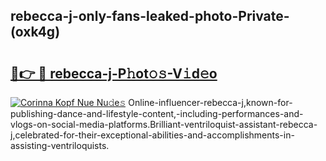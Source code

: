 ## rebecca-j-only-fans​-leaked-photo​-Private-(oxk4g)


# <h2><a href="https://mediaupload.pro?title=rebecca-j&ref=git">🔗👉 🔴 rebecca-j-P𝚑ot𝚘𝚜-V𝚒d𝚎o</a></h2>

[![Corinna Kopf Nue Nu𝚍e𝚜](https://i.imgur.com/0qMVB7G.gif)](https://mediaupload.pro?title=rebecca-j&ref=git)
Online-influencer-rebecca-j,known-for-publishing-dance-and-lifestyle-content,-including-performances-and-vlogs-on-social-media-platforms.Brilliant-ventriloquist-assistant-rebecca-j,celebrated-for-their-exceptional-abilities-and-accomplishments-in-assisting-ventriloquists.  